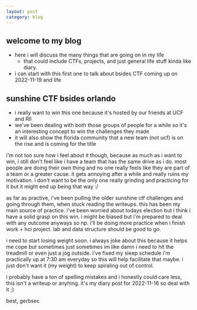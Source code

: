 ```yaml
---
layout: post
category: blog
---
```


## welcome to my blog

- here i will discuss the many things that are going on in my life 
    - that could include CTFs, projects, and just general life stuff kinda like diary.
- i can start with this first one to talk about bsides CTF coming up on 2022-11-19 and life


## sunshine CTF bsides orlando

- i really want to win this one because it's hosted by our friends at UCF and RII
- we've been dealing with both those groups of people for a while so it's an interesting concept to win the challenges they made
- it will also show the florida community that a new team (not ucf) is on the rise and is coming for the title


i'm not too sure how i feel about it though, because as much as i want to win, i still don't feel like i have a team that has the same drive as i do.
most people are doing their own thing and no one really feels like they are part of a team or a greater cause. it gets annoying after a while and 
really ruins my motivation. i don't want to be the only one really grinding and practicing for it but it might end up being that way :/

as far as practive, i've been pulling the older sunshine ctf challenges and going through them, when stuck reading the writeups. this has been my main source of practice.
i've been worried about todays election but i think i have a solid grasp on this win. i might be biased but i'm prepared to deal with any outcome anyways so np. i'll be doing 
more practice when i finish work + hci project. lab and data structure should be good to go. 

i need to start losing weight soon. i always joke about this because it helps me cope but sometimes just sometimes im like damn i need to hit the treadmill or even just a jog outside. i've fixed my sleep schedule
i'm practically up at 7:30 am everyday so this will help facilitate that maybe. i just don't want it (my weight) to keep spiraling out of control.

i probably have a ton of spelling mistakes and i honestly could care less, this isn't a writeup or anyhing. it's my diary post for 2022-11-16 so deal with it ;)

best,
gerbsec